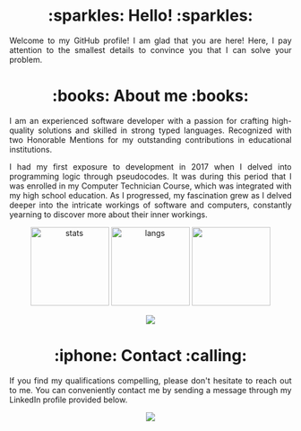 <h1 align="center"> :sparkles: Hello! :sparkles: </h1>
<p align="justify">Welcome to my GitHub profile! I am glad that you are here! Here, I pay attention to the smallest details to convince you that I can solve your problem.
</p>

<h1 align="center"> :books: About me :books: </h1>
<p align="justify">I am an experienced software developer with a passion for crafting high-quality solutions and skilled in strong typed languages. Recognized with two Honorable Mentions for my outstanding contributions in educational institutions.</p>


<p align="justify">I had my first exposure to development in 2017 when I delved into programming logic through pseudocodes. It was during this period that I was enrolled in my Computer Technician Course, which was integrated with my high school education. As I progressed, my fascination grew as I delved deeper into the intricate workings of software and computers, constantly yearning to discover more about their inner workings.</p>


<p align="center">
  <img src="https://github-readme-stats.vercel.app/api?username=barbaraport&theme=bear" alt="stats" height="140">
  <img src="https://github-readme-stats.vercel.app/api/top-langs/?username=barbaraport&hide=jupyter%20notebook&layout=compact&theme=bear&count_private=true&include_all_commits=true" alt="langs" height="140">
  <img src="https://github-readme-streak-stats.herokuapp.com?user=barbaraport&theme=bear&date_format=M%20j%5B%2C%20Y%5D" height="140">
</p>
<p align="center"> 
  <a href="https://www.linkedin.com/in/barbaraport/">
    <a href="https://img.shields.io/badge/LinkedIn-0077B5?style=for-the-badge&logo=linkedin&logoColor=white" />
  </a>
  <a href="https://visitcount.itsvg.in">
    <img src="https://komarev.com/ghpvc/?username=barbaraport&color=ff69b4&style=plastic" />
  </a>
</p>

<h1 align="center"> :iphone: Contact :calling: </h1>
<p align="justify">If you find my qualifications compelling, please don't hesitate to reach out to me. You can conveniently contact me by sending a message through my LinkedIn profile provided below.
</p>
<p align="center">
  <a href="https://www.linkedin.com/in/barbaraport/">
    <img src="https://img.shields.io/badge/LinkedIn-0077B5?style=for-the-badge&logo=linkedin&logoColor=white"/>
  </a>
</p>

